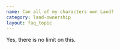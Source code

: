```yaml
---
name: Can all of my characters own Land?
category: land-ownership
layout: faq_topic
---
```

Yes, there is no limit on this.